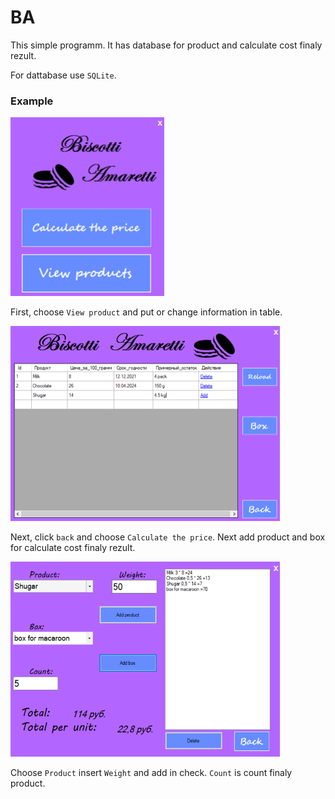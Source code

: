 # BA

This simple programm. It has database for product and calculate cost finaly rezult.

For dattabase use ``SQLite``.

### Example

<p align="left">
  <img src="/Setup/screenshot/first_screen.png" width="246" height="286" title="Screenshot"/>
</p>

First, choose ``View product`` and put or change information in table.

<p align="left">
  <img src="/Setup/screenshot/second_screen.png" width="431" height="312" title="Screenshot"/>
</p>

Next, click ``back`` and choose ``Calculate the price``. Next add product and box for calculate cost finaly rezult.

<p align="left">
  <img src="/Setup/screenshot/thrid_screen.png" width="431" height="312" title="Screenshot"/>
</p>

Choose ``Product`` insert ``Weight`` and add in check.
``Count`` is count finaly product.
